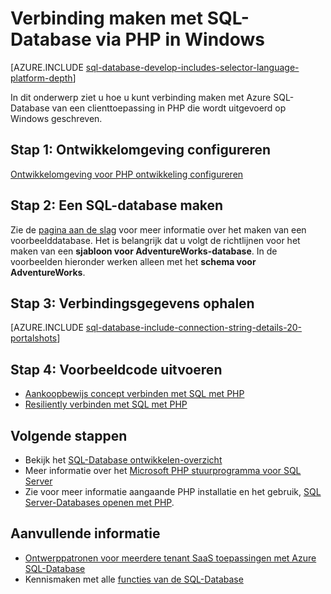 <properties
    pageTitle="Verbinding maken met SQL-Database via PHP op Windows | Microsoft Azure"
    description="Geeft een voorbeeld PHP-programma dat vanuit een Windows-client verbinding maakt met Azure SQL-Database en koppelingen naar de benodigde software-onderdelen die nodig zijn voor de client."
    services="sql-database"
    documentationCenter=""
    authors="meet-bhagdev"
    manager="jhubbard"
    editor=""/>


<tags
    ms.service="sql-database"
    ms.workload="drivers"
    ms.tgt_pltfrm="na"
    ms.devlang="php"
    ms.topic="article"
    ms.date="10/03/2016"
    ms.author="meetb"/>


# <a name="connect-to-sql-database-by-using-php-on-windows"></a>Verbinding maken met SQL-Database via PHP in Windows


[AZURE.INCLUDE [sql-database-develop-includes-selector-language-platform-depth](../../includes/sql-database-develop-includes-selector-language-platform-depth.md)] 


In dit onderwerp ziet u hoe u kunt verbinding maken met Azure SQL-Database van een clienttoepassing in PHP die wordt uitgevoerd op Windows geschreven.

## <a name="step-1--configure-development-environment"></a>Stap 1: Ontwikkelomgeving configureren

[Ontwikkelomgeving voor PHP ontwikkeling configureren](https://msdn.microsoft.com/library/mt720663.aspx)

## <a name="step-2-create-a-sql-database"></a>Stap 2: Een SQL-database maken

Zie de [pagina aan de slag](sql-database-get-started.md) voor meer informatie over het maken van een voorbeelddatabase.  Het is belangrijk dat u volgt de richtlijnen voor het maken van een **sjabloon voor AdventureWorks-database**. In de voorbeelden hieronder werken alleen met het **schema voor AdventureWorks**.


## <a name="step-3-get-connection-details"></a>Stap 3: Verbindingsgegevens ophalen

[AZURE.INCLUDE [sql-database-include-connection-string-details-20-portalshots](../../includes/sql-database-include-connection-string-details-20-portalshots.md)]


## <a name="step-4-run-sample-code"></a>Stap 4: Voorbeeldcode uitvoeren

* [Aankoopbewijs concept verbinden met SQL met PHP](https://msdn.microsoft.com/library/mt720665.aspx)
* [Resiliently verbinden met SQL met PHP](https://msdn.microsoft.com/library/mt720667.aspx)


## <a name="next-steps"></a>Volgende stappen

* Bekijk het [SQL-Database ontwikkelen-overzicht](sql-database-develop-overview.md)
* Meer informatie over het [Microsoft PHP stuurprogramma voor SQL Server](https://msdn.microsoft.com/library/dn865013.aspx)
* Zie voor meer informatie aangaande PHP installatie en het gebruik, [SQL Server-Databases openen met PHP](http://social.technet.microsoft.com/wiki/contents/articles/1258.accessing-sql-server-databases-from-php.aspx).

## <a name="additional-resources"></a>Aanvullende informatie 

* [Ontwerppatronen voor meerdere tenant SaaS toepassingen met Azure SQL-Database](sql-database-design-patterns-multi-tenancy-saas-applications.md)
* Kennismaken met alle [functies van de SQL-Database](https://azure.microsoft.com/services/sql-database/)
